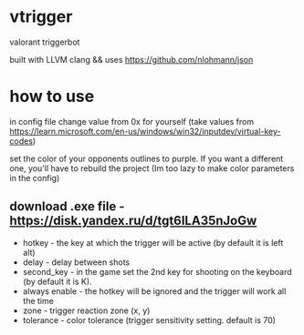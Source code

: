 # vtrigger
valorant triggerbot

built with LLVM clang && uses https://github.com/nlohmann/json

# how to use
in config file change value from 0x for yourself 
(take values from https://learn.microsoft.com/en-us/windows/win32/inputdev/virtual-key-codes)

set the color of your opponents outlines to purple. If you want a different one, you'll have to rebuild the project (Im too lazy to make color parameters in the config)

download .exe file - https://disk.yandex.ru/d/tgt6ILA35nJoGw
----------------------------------------------------------------------------------------------------------
*  hotkey - the key at which the trigger will be active (by default it is left alt)
*  delay - delay between shots
*  second_key - in the game set the 2nd key for shooting on the keyboard (by default it is K).
*  always enable - the hotkey will be ignored and the trigger will work all the time
*  zone - trigger reaction zone (x, y)
*  tolerance - color tolerance (trigger sensitivity setting. default is 70)
